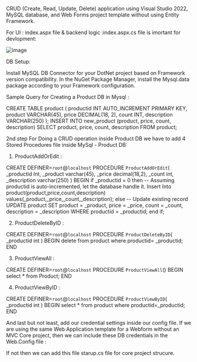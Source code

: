 CRUD (Create, Read, Update, Delete) application using Visual Studio 2022, MySQL database, and Web Forms project template without using Entity Framework.

For UI : index.aspx file & backend logic :index.aspx.cs file is imortant for devlopment:


![image](https://github.com/amanrc2803/WebApplicationcrud/assets/49023272/f8a9c5d5-6bb9-469b-9d2a-7eaec6a3b377)


DB Setup:

Install MySQL DB Connector for your DotNet project based on Framework version compatibility.
In the NuGet Package Manager, install the Mysql.data package according to your Framework configuration.

Sample Query for Creating a Product DB in Mysql :

CREATE TABLE product (
    productid INT AUTO_INCREMENT PRIMARY KEY,
    product VARCHAR(45),
    price DECIMAL(18, 2),
    count INT,
    description VARCHAR(250)
);
INSERT INTO new_product (product, price, count, description)
SELECT product, price, count, description
FROM product;

2nd step For Doing a CRUD operation inside Product DB we have to add 4 Stored Procedures file inside MySql - Product DB: 

1.  ProductAddOrEdit :
   
   CREATE DEFINER=`root`@`localhost` PROCEDURE `ProductAddOrEdit`(
    _productid Int,
    _product varchar(45),
    _price decimal(18,2),
    _count int,
    _description varchar(250)
)
BEGIN
    if _productid = 0 then
        -- Assuming productid is auto-incremented, let the database handle it.
        Insert Into product(product,price,count,description) values(_product,_price,_count,_description);
    else
        -- Update existing record
        UPDATE product
        SET 
            product = _product,
            price = _price,
            count = _count,
            description = _description
        WHERE productid = _productid;
    end if;

 2. ProductDeleteByID :
   
   CREATE DEFINER=`root`@`localhost` PROCEDURE `ProductDeleteByID`(
_productid int
)
BEGIN
 delete from product
 where productid= _productid;
END

 3.  ProductViewAll : 

  CREATE DEFINER=`root`@`localhost` PROCEDURE `ProductViewAll`()
BEGIN
select * from Product;
END   

4.  ProductViewByID :
   
CREATE DEFINER=`root`@`localhost` PROCEDURE `ProductViewByID`(
_productid int
)
BEGIN
  select * from product
  where productid=_productid;
END


And last but not least, add our credential settings inside our config file. If we are using the same Web Application template for a Webform without an MVC Core project, then we can include these DB credentials in the Web.Config file :

 <connectionStrings>
			<add name="DefaultConnection" connectionString="Server=127.0.0.1;Database=aspcruddb;Username=root;Password=ourpassword;SslMode=None;persistsecurityinfo=True;" providerName="MySql.Data.MySqlClient" />
  </connectionStrings>

  If not then we can add this file starup.cs file for core project strucure.





 
